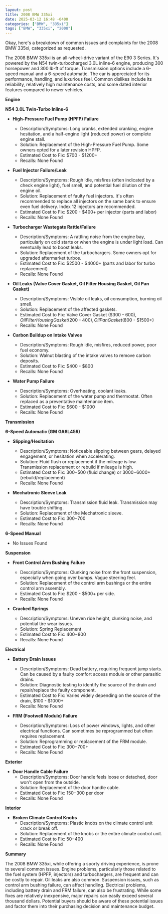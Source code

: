 ```yaml
---
layout: post
title: 2008 BMW 335xi
date: 2025-03-12 16:48 -0400
categories: ["BMW", "335xi"]
tags: ["BMW", "335xi", "2008"]
---
```

Okay, here's a breakdown of common issues and complaints for the 2008 BMW 335xi, categorized as requested.

The 2008 BMW 335xi is an all-wheel-drive variant of the E90 3 Series. It's powered by the N54 twin-turbocharged 3.0L inline-6 engine, producing 300 horsepower and 300 lb-ft of torque. Transmission options include a 6-speed manual and a 6-speed automatic. The car is appreciated for its performance, handling, and luxurious feel. Common dislikes include its reliability, relatively high maintenance costs, and some dated interior features compared to newer vehicles.

**Engine**

**N54 3.0L Twin-Turbo Inline-6**

*   **High-Pressure Fuel Pump (HPFP) Failure**
    *   Description/Symptoms: Long cranks, extended cranking, engine hesitation, and a half-engine light (reduced power) or complete engine stall.
    *   Solution: Replacement of the High-Pressure Fuel Pump. Some owners opted for a later revision HPFP.
    *   Estimated Cost to Fix: $700 - $1200+
    *   Recalls: None Found

*   **Fuel Injector Failure/Leak**
    *   Description/Symptoms: Rough idle, misfires (often indicated by a check engine light), fuel smell, and potential fuel dilution of the engine oil.
    *   Solution: Replacement of faulty fuel injectors. It's often recommended to replace all injectors on the same bank to ensure even fuel delivery. Index 12 injectors are recommended.
    *   Estimated Cost to Fix: $200 - $400+ per injector (parts and labor)
    *   Recalls: None Found

*   **Turbocharger Wastegate Rattle/Failure**
    *   Description/Symptoms: A rattling noise from the engine bay, particularly on cold starts or when the engine is under light load.  Can eventually lead to boost leaks.
    *   Solution: Replacement of the turbochargers. Some owners opt for upgraded aftermarket turbos.
    *   Estimated Cost to Fix: $2500 - $4000+ (parts and labor for turbo replacement)
    *   Recalls: None Found

*   **Oil Leaks (Valve Cover Gasket, Oil Filter Housing Gasket, Oil Pan Gasket)**
    *   Description/Symptoms: Visible oil leaks, oil consumption, burning oil smell.
    *   Solution: Replacement of the affected gaskets.
    *   Estimated Cost to Fix: Valve Cover Gasket ($300 - $600), Oil Filter Housing Gasket ($200 - $400), Oil Pan Gasket ($800 - $1500+)
    *   Recalls: None Found

*   **Carbon Buildup on Intake Valves**
    *   Description/Symptoms: Rough idle, misfires, reduced power, poor fuel economy.
    *   Solution: Walnut blasting of the intake valves to remove carbon deposits.
    *   Estimated Cost to Fix: $400 - $800
    *   Recalls: None Found

*   **Water Pump Failure**
    *   Description/Symptoms: Overheating, coolant leaks.
    *   Solution: Replacement of the water pump and thermostat. Often replaced as a preventative maintenance item.
    *   Estimated Cost to Fix: $600 - $1000
    *   Recalls: None Found

**Transmission**

**6-Speed Automatic (GM GA6L45R)**

*   **Slipping/Hesitation**
    *   Description/Symptoms: Noticeable slipping between gears, delayed engagement, or hesitation when accelerating.
    *   Solution: Fluid flush or replacement if the mileage is low. Transmission replacement or rebuild if mileage is high.
    *   Estimated Cost to Fix: $300-$500 (fluid change) or $3000-$6000+ (rebuild/replacement)
    *   Recalls: None Found

*   **Mechatronic Sleeve Leak**
    *   Description/Symptoms: Transmission fluid leak. Transmission may have trouble shifting.
    *   Solution: Replacement of the Mechatronic sleeve.
    *   Estimated Cost to Fix: $300-$700
    *   Recalls: None Found

**6-Speed Manual**

*   No Issues Found

**Suspension**

*   **Front Control Arm Bushing Failure**
    *   Description/Symptoms: Clunking noise from the front suspension, especially when going over bumps.  Vague steering feel.
    *   Solution: Replacement of the control arm bushings or the entire control arm assembly.
    *   Estimated Cost to Fix: $200 - $500+ per side.
    *   Recalls: None Found

*   **Cracked Springs**
    *   Description/Symptoms: Uneven ride height, clunking noise, and potential tire wear issues.
    *   Solution: Spring Replacement
    *   Estimated Cost to Fix: $400-$800
    *   Recalls: None Found

**Electrical**

*   **Battery Drain Issues**
    *   Description/Symptoms: Dead battery, requiring frequent jump starts.  Can be caused by a faulty comfort access module or other parasitic drains.
    *   Solution: Diagnostic testing to identify the source of the drain and repair/replace the faulty component.
    *   Estimated Cost to Fix: Varies widely depending on the source of the drain, $100 - $1000+
    *   Recalls: None Found

*   **FRM (Footwell Module) Failure**
    *   Description/Symptoms: Loss of power windows, lights, and other electrical functions. Can sometimes be reprogrammed but often requires replacement.
    *   Solution: Reprogramming or replacement of the FRM module.
    *   Estimated Cost to Fix: $300-$700+
    *   Recalls: None Found

**Exterior**

*   **Door Handle Cable Failure**
    *   Description/Symptoms: Door handle feels loose or detached, door won't open from the outside.
    *   Solution: Replacement of the door handle cable.
    *   Estimated Cost to Fix: $150-$300 per door
    *   Recalls: None Found

**Interior**

*   **Broken Climate Control Knobs**
    *   Description/Symptoms: Plastic knobs on the climate control unit crack or break off.
    *   Solution: Replacement of the knobs or the entire climate control unit.
    *   Estimated Cost to Fix: $50-$400
    *   Recalls: None Found

**Summary**

The 2008 BMW 335xi, while offering a sporty driving experience, is prone to several common issues. Engine problems, particularly those related to the fuel system (HPFP, injectors) and turbochargers, are frequent and can be costly to repair. Oil leaks are also common. Suspension issues, such as control arm bushing failure, can affect handling. Electrical problems, including battery drain and FRM failure, can also be frustrating. While some fixes are relatively inexpensive, major repairs can easily exceed several thousand dollars. Potential buyers should be aware of these potential issues and factor them into their purchasing decision and maintenance budget.


